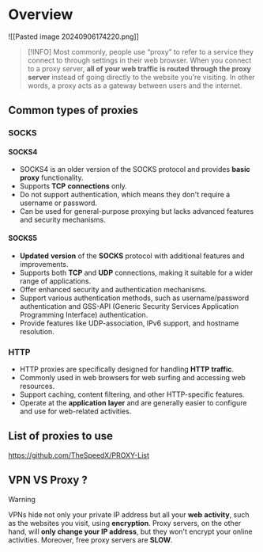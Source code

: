 # Overview

![[Pasted image 20240906174220.png]]

>[!INFO]
Most commonly, people use “proxy” to refer to a service they connect to through settings in their web browser. When you connect to a proxy server, **all of your web traffic is routed through the proxy server** instead of going directly to the website you’re visiting. In other words, a proxy acts as a gateway between users and the internet.

## Common types of proxies

### SOCKS

#### SOCKS4

* SOCKS4 is an older version of the SOCKS protocol and provides **basic** **proxy** functionality.
* Supports **TCP** **connections** only.
* Do not support authentication, which means they don't require a username or password.
* Can be used for general-purpose proxying but lacks advanced features and security mechanisms.

#### SOCKS5

* **Updated** **version** of the **SOCKS** protocol with additional features and improvements.
* Supports both **TCP** and **UDP** connections, making it suitable for a wider range of applications.
* Offer enhanced security and authentication mechanisms.
* Support various authentication methods, such as username/password authentication and GSS-API (Generic Security Services Application Programming Interface) authentication.
* Provide features like UDP-association, IPv6 support, and hostname resolution.

### HTTP

* HTTP proxies are specifically designed for handling **HTTP** **traffic**.
* Commonly used in web browsers for web surfing and accessing web resources.
* Support caching, content filtering, and other HTTP-specific features.
* Operate at the **application** **layer** and are generally easier to configure and use for web-related activities.

## List of proxies to use

https://github.com/TheSpeedX/PROXY-List

## VPN VS Proxy ?

>[!WARNING]
VPNs hide not only your private IP address but all your **web** **activity**, such as the websites you visit, using **encryption**.
Proxy servers, on the other hand, will **only change your IP address**, but they won't encrypt your online activities.
Moreover, free proxy servers are **SLOW**.
